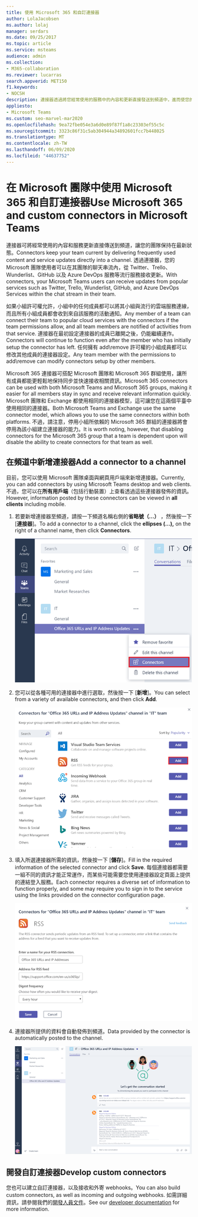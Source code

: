 ```yaml
---
title: 使用 Microsoft 365 和自訂連接器
author: LolaJacobsen
ms.author: lolaj
manager: serdars
ms.date: 09/25/2017
ms.topic: article
ms.service: msteams
audience: admin
ms.collection:
- M365-collaboration
ms.reviewer: lucarras
search.appverid: MET150
f1.keywords:
- NOCSH
description: 連接器透過將您經常使用的服務中的內容和更新直接發送到頻道中，進而使您的團隊保持最新狀態。
appliesto:
- Microsoft Teams
ms.custom: seo-marvel-mar2020
ms.openlocfilehash: 9ea72fbe054e3a6d0e89f87f1a8c23303ef55c5c
ms.sourcegitcommit: 3323c86f31c5ab304944a34892601fcc7b448025
ms.translationtype: MT
ms.contentlocale: zh-TW
ms.lasthandoff: 06/09/2020
ms.locfileid: "44637752"
---
```

<a name="use-microsoft-365-and-custom-connectors-in-microsoft-teams"></a><span data-ttu-id="4bbc1-103">在 Microsoft 團隊中使用 Microsoft 365 和自訂連接器</span><span class="sxs-lookup"><span data-stu-id="4bbc1-103">Use Microsoft 365 and custom connectors in Microsoft Teams</span></span>
=======================================================

<span data-ttu-id="4bbc1-104">連接器可將經常使用的內容和服務更新直接傳送到頻道，讓您的團隊保持在最新狀態。</span><span class="sxs-lookup"><span data-stu-id="4bbc1-104">Connectors keep your team current by delivering frequently used content and service updates directly into a channel.</span></span> <span data-ttu-id="4bbc1-105">透過連接器，您的 Microsoft 團隊使用者可以在其團隊的聊天串流內，從 Twitter、Trello、Wunderlist、GitHub 以及 Azure DevOps 服務等流行服務接收更新。</span><span class="sxs-lookup"><span data-stu-id="4bbc1-105">With connectors, your Microsoft Teams users can receive updates from popular services such as Twitter, Trello, Wunderlist, GitHub, and Azure DevOps Services within the chat stream in their team.</span></span>

<span data-ttu-id="4bbc1-106">如果小組許可權允許，小組中的任何成員都可以將其小組與流行的雲端服務連線，而且所有小組成員都會收到來自該服務的活動通知。</span><span class="sxs-lookup"><span data-stu-id="4bbc1-106">Any member of a team can connect their team to popular cloud services with the connectors if the team permissions allow, and all team members are notified of activities from that service.</span></span> <span data-ttu-id="4bbc1-107">連接器在最初設定連接器的成員已離開之後，仍能繼續運作。</span><span class="sxs-lookup"><span data-stu-id="4bbc1-107">Connectors will continue to function even after the member who has initially setup the connector has left.</span></span> <span data-ttu-id="4bbc1-108">任何擁有 add\remove 許可權的小組成員都可以修改其他成員的連接器設定。</span><span class="sxs-lookup"><span data-stu-id="4bbc1-108">Any team member with the permissions to add\remove can modify connectors setup by other members.</span></span>

<span data-ttu-id="4bbc1-109">Microsoft 365 連接器可搭配 Microsoft 團隊和 Microsoft 365 群組使用，讓所有成員都能更輕鬆地保持同步並快速接收相關資訊。</span><span class="sxs-lookup"><span data-stu-id="4bbc1-109">Microsoft 365 connectors can be used with both Microsoft Teams and Microsoft 365 groups, making it easier for all members stay in sync and receive relevant information quickly.</span></span> <span data-ttu-id="4bbc1-110">Microsoft 團隊和 Exchange 都使用相同的連接器模型，這可讓您在這兩個平臺中使用相同的連接器。</span><span class="sxs-lookup"><span data-stu-id="4bbc1-110">Both Microsoft Teams and Exchange use the same connector model, which allows you to use the same connectors within both platforms.</span></span> <span data-ttu-id="4bbc1-111">不過，請注意，停用小組所依賴的 Microsoft 365 群組的連接器將會停用為該小組建立連接器的能力。</span><span class="sxs-lookup"><span data-stu-id="4bbc1-111">It is worth noting, however, that disabling connectors for the Microsoft 365 group that a team is dependent upon will disable the ability to create connectors for that team as well.</span></span>

<a name="add-a-connector-to-a-channel"></a><span data-ttu-id="4bbc1-112">在頻道中新增連接器</span><span class="sxs-lookup"><span data-stu-id="4bbc1-112">Add a connector to a channel</span></span>
----------------------------

<span data-ttu-id="4bbc1-113">目前，您可以使用 Microsoft 團隊桌面與網頁用戶端來新增連接器。</span><span class="sxs-lookup"><span data-stu-id="4bbc1-113">Currently, you can add connectors by using Microsoft Teams desktop and web clients.</span></span> <span data-ttu-id="4bbc1-114">不過，您可以在**所有用戶端**（包括行動裝置）上查看透過這些連接器發佈的資訊。</span><span class="sxs-lookup"><span data-stu-id="4bbc1-114">However, information posted by these connectors can be viewed in **all clients** including mobile.</span></span>

1. <span data-ttu-id="4bbc1-115">若要新增連接器至頻道，請按一下頻道名稱右側的**省略號（...）** ，然後按一下 [**連接器**]。</span><span class="sxs-lookup"><span data-stu-id="4bbc1-115">To add a connector to a channel, click the **ellipses (…),** on the right of a channel name, then click **Connectors**.</span></span>

    ![已選取 [連接器] 選項的 [小組介面] 螢幕擷取畫面。](media/Use_Office_365_and_custom_connectors_in_Microsoft_Teams_image1.png)

2. <span data-ttu-id="4bbc1-117">您可以從各種可用的連接器中進行選取，然後按一下 [**新增**]。</span><span class="sxs-lookup"><span data-stu-id="4bbc1-117">You can select from a variety of available connectors, and then click **Add**.</span></span>

    ![顯示可用連接器之 [連接器] 對話方塊的螢幕擷取畫面。](media/Use_Office_365_and_custom_connectors_in_Microsoft_Teams_image2.png)

3. <span data-ttu-id="4bbc1-119">填入所選連接器所需的資訊，然後按一下 [**儲存**]。</span><span class="sxs-lookup"><span data-stu-id="4bbc1-119">Fill in the required information of the selected connector and click **Save**.</span></span> <span data-ttu-id="4bbc1-120">每個連接器都需要一組不同的資訊才能正常運作，而某些可能需要您使用連接器設定頁面上提供的連結登入服務。</span><span class="sxs-lookup"><span data-stu-id="4bbc1-120">Each connector requires a diverse set of information to function properly, and some may require you to sign in to the service using the links provided on the connector configuration page.</span></span>

    ![RSS 連接器之 [設定] 頁面的螢幕擷取畫面。](media/Use_Office_365_and_custom_connectors_in_Microsoft_Teams_image3.png)

4. <span data-ttu-id="4bbc1-122">連接器所提供的資料會自動發佈到頻道。</span><span class="sxs-lookup"><span data-stu-id="4bbc1-122">Data provided by the connector is automatically posted to the channel.</span></span>

    ![[團隊] 介面的螢幕擷取畫面，顯示頻道中的交談。](media/Use_Office_365_and_custom_connectors_in_Microsoft_Teams_image4.png)

<a name="develop-custom-connectors"></a><span data-ttu-id="4bbc1-124">開發自訂連接器</span><span class="sxs-lookup"><span data-stu-id="4bbc1-124">Develop custom connectors</span></span>
----------------------------

<span data-ttu-id="4bbc1-125">您也可以建立自訂連接器，以及接收和外寄 webhooks。</span><span class="sxs-lookup"><span data-stu-id="4bbc1-125">You can also build custom connectors, as well as incoming and outgoing webhooks.</span></span> <span data-ttu-id="4bbc1-126">如需詳細資訊，請參閱我們的[開發人員文件](/microsoftteams/platform/webhooks-and-connectors/what-are-webhooks-and-connectors)。</span><span class="sxs-lookup"><span data-stu-id="4bbc1-126">See our [developer documentation](/microsoftteams/platform/webhooks-and-connectors/what-are-webhooks-and-connectors) for more information.</span></span>
